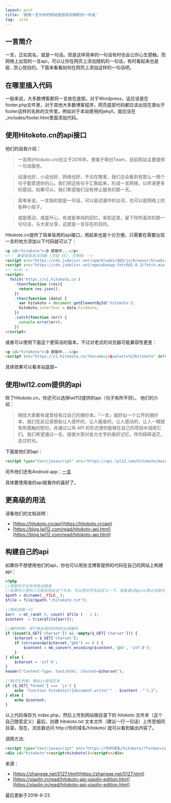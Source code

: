 ```yaml
---
layout: post
title: '使用一言为你的网站底部添加随机的一句话'
tag:  site
---
```


## 一言简介

一言，正如其名，就是一句话。但是这样简单的一句话有时也会让你心生感触。而网络上出现的一言api，可以让你在网页上添加随机的一句话，有时看起来也是挺...赏心悦目的。下面来看看如何在网页上添加这样的一句话吧。

## 在哪里插入代码

一般来说，大多数博客都将一言放在底部。对于Wordpress，这应该是在footer.php文件里，对于其他大多数博客程序，网页底部代码都应该出现在类似于footer这样的名称的文件里。例如对于本站使用的jekyll，就应该在_includes/footer.html里面添加代码。

## 使用Hitokoto.cn的api接口

他们的自我介绍：

> 一言网(Hitokoto.cn)创立于2016年，隶属于萌创Team，目前网站主要提供一句话服务。 

> 动漫也好、小说也好、网络也好，不论在哪里，我们总会看到有那么一两个句子能穿透你的心。我们把这些句子汇聚起来，形成一言网络，以传递更多的感动。如果可以，我们希望我们没有停止服务的那一天。

> 简单来说，一言指的就是一句话，可以是动漫中的台词，也可以是网络上的各种小段子。

> 或是感动，或是开心，有或是单纯的回忆。来到这里，留下你所喜欢的那一句句话，与大家分享，这就是一言存在的目的。

Hitokoto.cn提供了简单易用的api接口，用起来也是十分方便。只需要在需要出现一言的地方添加以下代码就可以了：

```HTML
<p id="hitokoto">:D 获取中...</p>
<!-- 兼容低版本浏览器 (包括 IE)，可移除 -->
<script src="https://cdn.jsdelivr.net/npm/bluebird@3/js/browser/bluebird.min.js"></script>
<script src="https://cdn.jsdelivr.net/npm/whatwg-fetch@2.0.3/fetch.min.js"></script>
<!--End-->
<script>
  fetch('https://v1.hitokoto.cn')
    .then(function (res){
      return res.json();
    })
    .then(function (data) {
      var hitokoto = document.getElementById('hitokoto');
      hitokoto.innerText = data.hitokoto; 
    })
    .catch(function (err) {
      console.error(err);
    })
</script>
```

或者可以使用下面这个更简洁的版本，不过对老式的浏览器可能兼容性更差：

```HTML
<p id="hitokoto">:D 获取中...</p>
<script src="https://v1.hitokoto.cn/?encode=js&select=%23hitokoto" defer></script>
```

具体效果可以看本站底部~

## 使用lwl12.com提供的api

除了Hitokoto.cn，你还可以选择lwl112提供的api（句子有所不同）。
他们的介绍：

> 相信大家都有或曾经有过自己的摘抄本。「一言」就好似一个公开的摘抄本，我们在此记录那些让人感怀的，让人振奋的，让人感动的，让人一眼就有所感触的短句，并通过公共 API 的形式使你能够在自己的项目中调用它们。我们希望通过一言，链接大家对各方文字的美好记忆，伴你踩碎迷茫，走过时光。

下面是他们的api：

```HTML
<script type="text/javascript" src="https://api.lwl12.com/hitokoto/main/get?encode=js&charset=utf-8"></script><div id="lwlhitokoto"><script>lwlhitokoto()</script></div>
```

另外他们还有Android app：[一言](https://www.coolapk.com/apk/com.hitokoto)

具体要使用谁的api就看你的喜好了。

## 更高级的用法

请看他们的文档说明：
- [https://hitokoto.cn/api](https://hitokoto.cn/api)
- [https://blog.lwl12.com/read/hitokoto-api.html](https://blog.lwl12.com/read/hitokoto-api.html)

## 构建自己的api

如果你不想使用他们的api，你也可以用张戈博客提供的代码在自己的网站上构建api：

```php
<?php
//获取句子文件的绝对路径
//如果你介意别人可能会拖走这个文本，可以把文件名自定义一下，或者通过Nginx禁止拉取也行。
$path = dirname(__FILE__);
$file = file($path."/hitokoto.txt");
 
//随机读取一行
$arr  = mt_rand( 0, count( $file ) - 1 );
$content  = trim($file[$arr]);
 
//编码判断，用于输出相应的响应头部编码
if (isset($_GET['charset']) && !empty($_GET['charset'])) {
    $charset = $_GET['charset'];
    if (strcasecmp($charset,"gbk") == 0 ) {
        $content = mb_convert_encoding($content,'gbk', 'utf-8');
    }
} else {
    $charset = 'utf-8';
}
header("Content-Type: text/html; charset=$charset");
 
//格式化判断，输出js或纯文本
if ($_GET['format'] === 'js') {
    echo "function hitokoto(){document.write('" . $content ."');}";
} else {
    echo $content;
}
```

以上代码保存为 index.php，然后上传到网站根目录下的 hitokoto 文件夹（这个自己随意定义）最后，创建 hitokoto.txt 文本文件（建议一行一句话）上传至相同目录。现在，浏览器访问 http://你的域名/hitokoto/ 就可以看到输出内容了。

调用方法:

```HTML
<script type="text/javascript" src="https://你的域名/hitokoto/?format=js&charset=utf-8"></script>
<div id="hitokoto"><script>hitokoto()</script></div>
```

来源：
- [https://zhangge.net/5127.html](https://zhangge.net/5127.html)
- [https://xiaolin.in/read/hitokoto-api-xiaolin-edition.html](https://xiaolin.in/read/hitokoto-api-xiaolin-edition.html)

最后更新于2018-8-23
